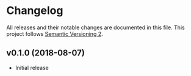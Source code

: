 # Changelog

All releases and their notable changes are documented in this file. This project follows [Semantic Versioning 2](https://semver.org).

## v0.1.0 (2018-08-07)

- Initial release
